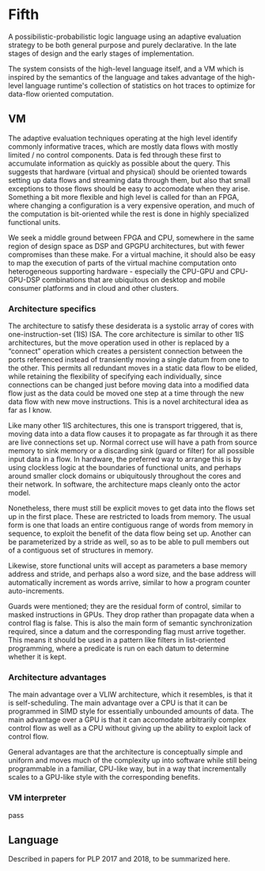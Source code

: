 # Fifth

A possibilistic-probabilistic logic language using an adaptive evaluation strategy to be both general purpose and purely 
declarative. In the late stages of design and the early stages of implementation.

The system consists of the high-level language itself, and a VM which is inspired by the semantics of the language and takes 
advantage of the high-level language runtime's collection of statistics on hot traces to optimize for data-flow oriented 
computation.

## VM

The adaptive evaluation techniques operating at the high level identify commonly informative traces, which are mostly data 
flows with mostly limited / no control components. Data is fed through these first to accumulate information as quickly as 
possible about the query. This suggests that hardware (virtual and physical) should be oriented towards setting up data 
flows and streaming data through them, but also that small exceptions to those flows should be easy to accomodate when they 
arise. Something a bit more flexible and high level is called for than an FPGA, where changing a configuration is a very 
expensive operation, and much of the computation is bit-oriented while the rest is done in highly specialized functional 
units.

We seek a middle ground between FPGA and CPU, somewhere in the same region of design space as DSP and GPGPU architectures, 
but with fewer compromises than these make. For a virtual machine, it should also be easy to map the execution of parts of 
the virtual machine computation onto heterogeneous supporting hardware - especially the CPU-GPU and CPU-GPU-DSP combinations 
that are ubiquitous on desktop and mobile consumer platforms and in cloud and other clusters.

### Architecture specifics

The architecture to satisfy these desiderata is a systolic array of cores with one-instruction-set (1IS) ISA. The core 
architecture is similar to other 1IS architectures, but the move operation used in other is replaced by a “connect” 
operation which creates a persistent connection between the ports referenced instead of transiently moving a single datum 
from one to the other. This permits all redundant moves in a static data flow to be elided, while retaining the flexibility 
of specifying each individually, since connections can be changed just before moving data into a modified data flow just as 
the data could be moved one step at a time through the new data flow with new move instructions. This is a novel 
architectural idea as far as I know.

Like many other 1IS architectures, this one is transport triggered, that is, moving data into a data flow causes it to 
propagate as far through it as there are live connections set up. Normal correct use will have a path from source memory to 
sink memory or a discarding sink (guard or filter) for all possible input data in a flow. In hardware, the preferred way to 
arrange this is by using clockless logic at the boundaries of functional units, and perhaps around smaller clock domains or 
ubiquitously throughout the cores and their network. In software, the architecture maps cleanly onto the actor model.

Nonetheless, there must still be explicit moves to get data into the flows set up in the first place. These are restricted 
to loads from memory. The usual form is one that loads an entire contiguous range of words from memory in sequence, to 
exploit the benefit of the data flow being set up. Another can be parameterized by a stride as well, so as to be able to 
pull members out of a contiguous set of structures in memory.

Likewise, store functional units will accept as parameters a base memory address and stride, and perhaps also a word size, 
and the base address will automatically increment as words arrive, similar to how a program counter auto-increments.

Guards were mentioned; they are the residual form of control, similar to masked instructions in GPUs. They drop rather than 
propagate data when a control flag is false. This is also the main form of semantic synchronization required, since a datum 
and the corresponding flag must arrive together. This means it should be used in a pattern like filters in list-oriented 
programming, where a predicate is run on each datum to determine whether it is kept.

### Architecture advantages

The main advantage over a VLIW architecture, which it resembles, is that it is self-scheduling.
The main advantage over a CPU is that it can be programmed in SIMD style for essentially unbounded amounts of data.
The main advantage over a GPU is that it can accomodate arbitrarily complex control flow as well as a CPU without giving up
the ability to exploit lack of control flow.

General advantages are that the architecture is conceptually simple and uniform and moves much of the complexity up into
software while still being programmable in a familiar, CPU-like way, but in a way that incrementally scales to a GPU-like
style with the corresponding benefits.

### VM interpreter

pass

## Language

Described in papers for PLP 2017 and 2018, to be summarized here.
